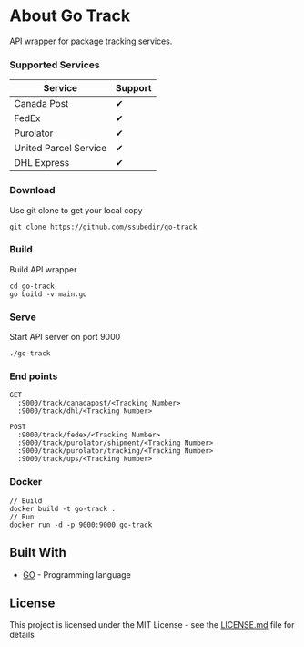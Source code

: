 
# About Go Track
API wrapper for package tracking services. 

### Supported Services
|Service|Support| 
|---|---|
|Canada Post|✔|
|FedEx|✔|
|Purolator|✔|
|United Parcel Service|✔|
|DHL Express|✔|

### Download

Use git clone to get your local copy 
```
git clone https://github.com/ssubedir/go-track
```

### Build

Build API wrapper
```
cd go-track
go build -v main.go 
```

### Serve

Start API server on port 9000
```
./go-track
```

### End points

```
GET
  :9000/track/canadapost/<Tracking Number>
  :9000/track/dhl/<Tracking Number>

POST
  :9000/track/fedex/<Tracking Number>
  :9000/track/purolator/shipment/<Tracking Number>
  :9000/track/purolator/tracking/<Tracking Number>
  :9000/track/ups/<Tracking Number>
```

### Docker

```
// Build
docker build -t go-track .
// Run
docker run -d -p 9000:9000 go-track

```

## Built With

* [GO](https://golang.org/) - Programming language


## License

This project is licensed under the MIT License - see the [LICENSE.md](https://github.com/ssubedir/go-track/blob/master/LICENSE) file for details
